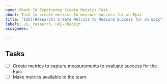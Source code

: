 ```yaml
---
name: Check In Experience Create Metrics Task
about: Task to create metrics to measure success for an Epic
title: "[UX][Research] Create Metrics to Measure Success for an Epic"
labels: ux, research, HCE-Checkin
assignees: ''

---
```


## Tasks
- [ ] Create metrics to capture measurements to evaluate success for the Epic
- [ ] Make metrics available to the team
